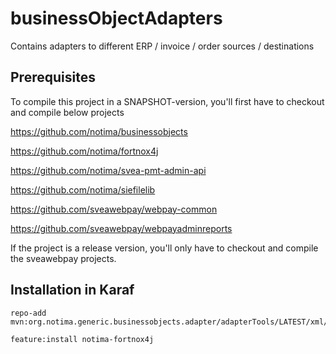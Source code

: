 # businessObjectAdapters
Contains adapters to different ERP / invoice / order sources / destinations

## Prerequisites

To compile this project in a SNAPSHOT-version, you'll first have to checkout and compile below projects

https://github.com/notima/businessobjects

https://github.com/notima/fortnox4j

https://github.com/notima/svea-pmt-admin-api

https://github.com/notima/siefilelib

https://github.com/sveawebpay/webpay-common

https://github.com/sveawebpay/webpayadminreports

If the project is a release version, you'll only have to checkout and compile the sveawebpay projects.

## Installation in Karaf

	repo-add mvn:org.notima.generic.businessobjects.adapter/adapterTools/LATEST/xml/features
	
	feature:install notima-fortnox4j